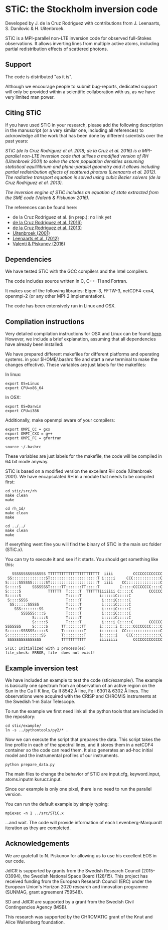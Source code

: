 # STiC: the Stockholm inversion code
Developed by J. de la Cruz Rodriguez with contributions from J. Leenaarts, S. Danilovic & H. Uitenbroek.

STiC is a MPI-parallel non-LTE inversion code for observed full-Stokes observations.
It allows inverting lines from multiple active atoms, including partial redistribution effects of scattered photons.


## Support
The code is distributed "as it is".

Although we encourage people to submit bug-reports, dedicated support will only be provided within a scientific collaboration with us, as we have very limited man power.


## Citing STiC
If you have used STiC in your research, please add the following description in the manuscript (or a very similar one,
including all references) to acknowledge all the work that has been done by different scientists over the past years:

*STiC (de la Cruz Rodriguez et al. 2018; de la Cruz et al. 2016) is a MPI-parallel non-LTE inversion code*
*that utilises a modified version of RH (Uitenbroek 2001) to solve the atom population*
*densities assuming statistical equililibrium and plane-parallel geometry and it allows including partial*
*redistribution effects of scattered photons (Leenaarts et al. 2012). The radiative transport equation is*
*solved using cubic Bezier solvers (de la Cruz Rodriguez et al. 2013).*

*The inversion engine of STiC includes an equation of state extracted from the SME code (Valenti & Piskunov 2016).*

The references can be found here:
* de la Cruz Rodriguez et al. (in prep.): no link yet
* [de la Cruz Rodriguez et al. (2016)](http://adsabs.harvard.edu/abs/2016ApJ...830L..30D)
* [de la Cruz Rodriguez et al. (2013)](http://adsabs.harvard.edu/abs/2013ApJ...764...33D)
* [Uitenbroek (2001)](http://adsabs.harvard.edu/abs/2001ApJ...557..389U)
* [Leenaarts et al. (2012)](http://adsabs.harvard.edu/abs/2012A%26A...543A.109L)
* [Valenti & Piskunov (2016)](http://adsabs.harvard.edu/abs/2017A%26A...597A..16P)


## Dependencies
We have tested STiC with the GCC compilers and the Intel compilers.

The code includes source written in C, C++-11 and Fortran.

It makes use of the following libraries: Eigen-3, FFTW-3, netCDF4-cxx4, openmpi-2 (or any other MPI-2 implementation).

The code has been extensively run in Linux and OSX.

## Compilation instructions

Very detailed compilation instructions for OSX and Linux can be found [here](http://dubshen.astro.su.se/~jaime/stic_compile.txt). However, we include a brief explanation,
assuming that all dependencies have already been installed:

We have prepared different makefiles for different platforms and operating systems.
in your $HOME/.bashrc file and start a new terminal to make the changes effective).
These variables are just labels for the makefiles:

In linux:
```
export OS=Linux
export CPU=x86_64
```

In OSX:
```
export OS=Darwin
export CPU=i386
```

Additionally, make openmpi aware of your compilers:
```
export OMPI_CC = gxx
export OMPI_CXX = g++
export OMPI_FC = gfortran

source ~/.bashrc
```

These variables are just labels for the makefile, the code will be compiled in 64 bit
mode anyway.

STiC is based on a modified version the excellent RH code (Uitenbroek 2001).
We have encapsulated RH in a module that needs to be compiled first:
```
cd stic/src/rh
make clean
make

cd rh_1d/
make clean
make

cd ../../
make clean
make
```
If everything went fine you will find the binary of STiC in the main src folder (STiC.x).

You can try to execute it and see if it starts. You should get something like this:
```
   SSSSSSSSSSSSSSS TTTTTTTTTTTTTTTTTTTTTTT  iiii         CCCCCCCCCCCCC
 SS:::::::::::::::ST:::::::::::::::::::::T i::::i     CCC::::::::::::C
S:::::SSSSSS::::::ST:::::::::::::::::::::T  iiii    CC:::::::::::::::C
S:::::S     SSSSSSST:::::TT:::::::TT:::::T         C:::::CCCCCCCC::::C
S:::::S            TTTTTT  T:::::T  TTTTTTiiiiiii C:::::C       CCCCCC
S:::::S                    T:::::T        i:::::iC:::::C
 S::::SSSS                 T:::::T         i::::iC:::::C
  SS::::::SSSSS            T:::::T         i::::iC:::::C
    SSS::::::::SS          T:::::T         i::::iC:::::C
       SSSSSS::::S         T:::::T         i::::iC:::::C
            S:::::S        T:::::T         i::::iC:::::C
            S:::::S        T:::::T         i::::i C:::::C       CCCCCC
SSSSSSS     S:::::S      TT:::::::TT      i::::::i C:::::CCCCCCCC::::C
S::::::SSSSSS:::::S      T:::::::::T      i::::::i  CC:::::::::::::::C
S:::::::::::::::SS       T:::::::::T      i::::::i    CCC::::::::::::C
 SSSSSSSSSSSSSSS         TTTTTTTTTTT      iiiiiiii       CCCCCCCCCCCCC

STIC: Initialized with 1 process(es)
file_check: ERROR, file  does not exist!
```

## Example inversion test
We have included an example to test the code (stic/example/).
The example is basically one spectrum from an observation of an active region on the Sun in the
Ca II K line, Ca II 8542 Å line, Fe I 6301 & 6302 Å lines. The observations were
acquired with the CRISP and CHROMIS instruments at the Swedish 1-m Solar Telescope.

To run the example we first need link all the python tools that are included in the repository:

```
cd stic/example/
ln -s ../pythontools/py2/* .
```

Now we can execute the script that prepares the data. This script takes the line profile in each of the
spectral lines, and it stores them in a netCDF4 container so the code can read them. It also generates
an ad-hoc initial model and the instrumental profiles of our instruments.

```
python prepare_data.py
```

The main files to change the behavior of STiC are input.cfg, keyword.input, atoms.inputm kurucz.input.

Since our example is only one pixel, there is no need to run the parallel version.

You can run the default example by simply typing:
```
mpiexec -n 1 ../src/STiC.x
```
...and wait. The code will provide information of each Levenberg-Marquardt iteration as they are completed.

## Acknowledgements

We are gratefull to N. Piskunov for allowing us to use his excellent EOS in our code.

JdlCR is supported by grants from the Swedish Research Council (2015-03994), the Swedish National Space Board (128/15). This project has received funding from the European Research Council (ERC) under the European Union's Horizon 2020 research and innovation programme (SUNMAG, grant agreement 759548).

SD and JdlCR are supported by a grant from the Swedish Civil Contingencies Agency (MSB).

This research was supported by the CHROMATIC grant of the Knut and Alice Wallenberg foundation.
